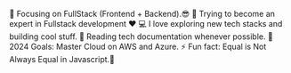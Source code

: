 🔭 Focusing on FullStack (Frontend + Backend).😎
🌱 Trying to become an expert in Fullstack development ❤
💻 I love exploring new tech stacks and building cool stuff.
📰 Reading tech documentation whenever possible.
🥅 2024 Goals: Master Cloud on AWS and Azure.
⚡ Fun fact: Equal is Not Always Equal in Javascript.🤣

<!---
josephsun22/josephsun22 is a ✨ special ✨ repository because its `README.md` (this file) appears on your GitHub profile.
You can click the Preview link to take a look at your changes.
--->
